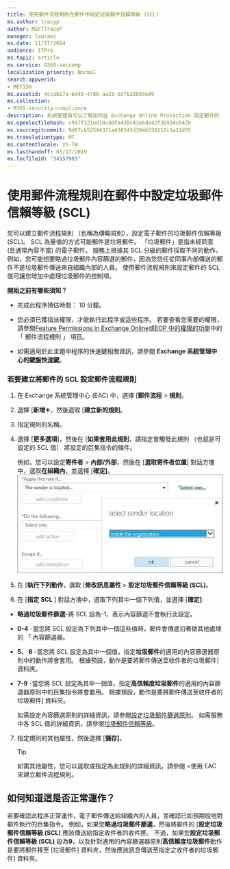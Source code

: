 ```yaml
---
title: 使用郵件流程規則在郵件中設定垃圾郵件信賴等級 (SCL)
ms.author: tracyp
author: MSFTTracyP
manager: laurawi
ms.date: 11/17/2014
audience: ITPro
ms.topic: article
ms.service: O365-seccomp
localization_priority: Normal
search.appverid:
- MET150
ms.assetid: 4ccab17a-6d49-4786-aa28-92fb28893e99
ms.collection:
- M365-security-compliance
description: 系統管理員可以了解如何在 Exchange Online Protection 設定郵件的 SCL。
ms.openlocfilehash: c997f321ed14cddfa430c43e6de42f36934c642b
ms.sourcegitcommit: 9d67cb52544321a430343d39eb336112c1a11d35
ms.translationtype: MT
ms.contentlocale: zh-TW
ms.lasthandoff: 05/17/2019
ms.locfileid: "34157965"
---
```

# <a name="use-mail-flow-rules-to-set-the-spam-confidence-level-scl-in-messages"></a>使用郵件流程規則在郵件中設定垃圾郵件信賴等級 (SCL)

您可以建立郵件流程規則 （也稱為傳輸規則），設定電子郵件的垃圾郵件信賴等級 (SCL)。 SCL 為量值的方式可能郵件是垃圾郵件。 「垃圾郵件」是指未經同意 (且通常內容不當) 的電子郵件。 服務上根據其 SCL 分級的郵件採取不同的動作。 例如，您可能想要略過垃圾郵件內容篩選的郵件，因為您信任從同事內部傳送的郵件不是垃圾郵件傳送來自組織內部的人員。 使用郵件流程規則來設定郵件的 SCL 值可讓您增加中處理垃圾郵件的控制項。 
  
 **開始之前有哪些須知？**
  
- 完成此程序預估時間： 10 分鐘。
    
- 您必須已獲指派權限，才能執行此程序或這些程序。 若要查看您需要的權限，請參閱[Feature Permissions in Exchange Online](http://technet.microsoft.com/library/15073ce1-0917-403b-8839-02a2ebc96e16.aspx)或[EOP 中的權限的功能](eop/feature-permissions-in-eop.md)中的 「 郵件流程規則 」 項目。 
    
- 如需適用於此主題中程序的快速鍵相關資訊，請參閱 **Exchange 系統管理中心的鍵盤快速鍵**。
    
### <a name="to-create-a-mail-flow-rule-that-sets-the-scl-of-a-message"></a>若要建立將郵件的 SCL 設定郵件流程規則

1. 在 Exchange 系統管理中心 (EAC) 中，選擇 [**郵件流程** \> **規則**。
    
2. 選擇 [**新增**![加入圖示](media/ITPro-EAC-AddIcon.gif)，然後選取 [**建立新的規則**。
    
3. 指定規則的名稱。
    
4. 選擇 [**更多選項**]，然後在 [**如果套用此規則**，請指定會觸發此規則 （也就是可設定的 SCL 值） 將設定的巨集指令的條件。
    
    例如，您可以設定**寄件者** \> **內部/外部**，然後在 [**選取寄件者位置**] 對話方塊中，選取**在組織內**，並選擇 [**確定]**。<br/>
    ![選取寄件者位置](media/EOP-ETR-SetSCL-1.jpg)
  
5. 在 [**執行下列動作**，選取 [**修改訊息屬性** \> **設定垃圾郵件信賴等級 (SCL)**。
  
6. 在 [**指定 SCL** ] 對話方塊中，選取下列其中一個下列值，並選擇 [**確定]**:
    
  - **略過垃圾郵件篩選**-將 SCL 設為-1，表示內容篩選不會執行此設定。 
    
  - **0-4** -當您將 SCL 設定為下列其中一個這些值時，郵件會傳遞沿著做其他處理的 「 內容篩選器。 
    
  - **5、 6** -當您將 SCL 設定為其中一個值，指定**垃圾郵件**的適用的內容篩選器原則中的動作將會套用。 根據預設，動作是要將郵件傳送至收件者的垃圾郵件] 資料夾。 
    
  - **7-9** -當您將 SCL 設定為其中一個值，指定**高信賴度垃圾郵件**的適用的內容篩選器原則中的巨集指令將會套用。 根據預設，動作是要將郵件傳送至收件者的垃圾郵件] 資料夾。 
    
    如需設定內容篩選原則的詳細資訊，請參閱[設定垃圾郵件篩選原則](configure-your-spam-filter-policies.md)。 如需服務中各 SCL 值的詳細資訊，請參閱[垃圾郵件信賴等級](spam-confidence-levels.md)。
    
7. 指定規則的其他屬性，然後選擇 [**儲存]**。
    
    > [!TIP]
    > 如需其他屬性，您可以選取或指定為此規則的詳細資訊，請參閱 <<c0>使用 EAC 來建立郵件流程規則。 
  
## <a name="how-do-you-know-this-worked"></a>如何知道這是否正常運作？

若要確認此程序正常運作，電子郵件傳送給組織內的人員，並確認已如預期般地對郵件執行的巨集指令。 例如，如果您**略過垃圾郵件篩選**，然後將郵件的 [**設定垃圾郵件信賴等級 (SCL)** 應該傳送給指定收件者的收件匣。 不過，如果您**設定垃圾郵件信賴等級 (SCL)** 設為**9**，以及針對適用的內容篩選器原則**高信賴度垃圾郵件**動作是要將郵件移至 [垃圾郵件] 資料夾，然後應該訊息傳送至指定之收件者的垃圾郵件] 資料夾。 
  

